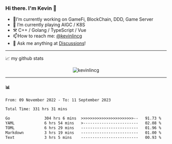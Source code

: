 ### Hi there. I'm Kevin 👋

- 🔭I’m currently working on GameFi, BlockChain, DDD, Game Server
- 🌱 I’m currently playing AIGC / K8S
-   :hammer_and_pick: C++ / Golang / TypeScript / Vue
- 📫How to reach me: [@kevinlincg](https://twitter.com/kevinlincg) 
-   :thought_balloon: Ask me anything at [Discussions](https://github.com/kevinlincg/kevinlincg/discussions/new)!

---

📈 my github stats

<p align="center"> <img src="https://github-readme-stats-ouuan.vercel.app/api?username=kevinlincg&theme=dark&show_icons=true&count_private=true" alt="kevinlincg" />

---

#### :bar_chart: 

<!--START_SECTION:waka-->

```txt
From: 09 November 2022 - To: 11 September 2023

Total Time: 331 hrs 31 mins

Go               304 hrs 6 mins  >>>>>>>>>>>>>>>>>>>>>>>--   91.73 %
YAML             6 hrs 54 mins   >------------------------   02.08 %
TOML             6 hrs 29 mins   -------------------------   01.96 %
Markdown         3 hrs 19 mins   -------------------------   01.00 %
Text             3 hrs 5 mins    -------------------------   00.93 %
```

<!--END_SECTION:waka-->

